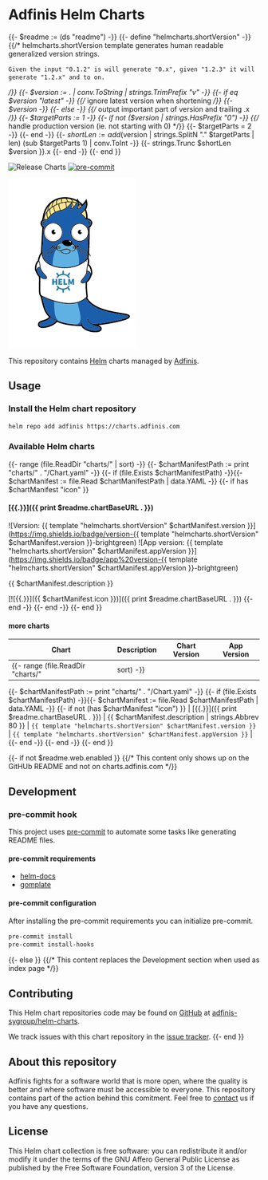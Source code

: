 # Adfinis Helm Charts
{{- $readme := (ds "readme") -}}
{{- define "helmcharts.shortVersion" -}}
  {{/*
    helmcharts.shortVersion template generates human readable generalized version strings.

    Given the input "0.1.2" is will generate "0.x", given "1.2.3" it will generate "1.2.x" and to on.
  */}}
  {{- $version := . | conv.ToString | strings.TrimPrefix "v" -}}
  {{- if eq $version "latest" -}}
    {{/* ignore latest version when shortening */}}
    {{- $version -}}
  {{- else -}}
    {{/* output important part of version and trailing .x */}}
    {{- $targetParts := 1 -}}
    {{- if not ($version | strings.HasPrefix "0") -}}
      {{/* handle production version (ie. not starting with 0) */}}
      {{- $targetParts = 2 -}}
    {{- end -}}
    {{- $shortLen := add ($version | strings.SplitN "." $targetParts | len) (sub $targetParts 1) | conv.ToInt -}}
    {{- strings.Trunc $shortLen $version }}.x
  {{- end -}}
{{- end }}

![Release Charts](https://github.com/adfinis-sygroup/helm-charts/workflows/Release%20Charts/badge.svg)
[![pre-commit](https://img.shields.io/badge/pre--commit-enabled-brightgreen?logo=pre-commit&logoColor=white)](https://github.com/pre-commit/pre-commit)

![Lunkwill wearing a Helm shirt](docs/images/lunkwill_helm_shirt.png)

This repository contains [Helm](https://helm.sh/) charts managed by [Adfinis](https://adfinis.com/?pk_campaign=github&pk_kwd=helm-charts).

## Usage

### Install the Helm chart repository

```bash
helm repo add adfinis https://charts.adfinis.com
```

### Available Helm charts
{{- range (file.ReadDir "charts/" | sort) -}}
{{- $chartManifestPath := print "charts/" . "/Chart.yaml" -}}
{{- if (file.Exists $chartManifestPath) -}}{{- $chartManifest := file.Read $chartManifestPath | data.YAML -}}
{{- if has $chartManifest "icon" }}
#### [{{.}}]({{ print $readme.chartBaseURL . }})

![Version: {{ template "helmcharts.shortVersion" $chartManifest.version }}](https://img.shields.io/badge/version-{{ template "helmcharts.shortVersion" $chartManifest.version }}-brightgreen)
![App version: {{ template "helmcharts.shortVersion" $chartManifest.appVersion }}](https://img.shields.io/badge/app%20version-{{ template "helmcharts.shortVersion" $chartManifest.appVersion }}-brightgreen)

{{ $chartManifest.description }}

[![{{.}}]({{ $chartManifest.icon }})]({{ print $readme.chartBaseURL . }})
{{- end -}}
{{- end -}}
{{- end }}

#### more charts
| Chart | Description | Chart Version | App Version |
| ----- | ----------- | ------------- | ----------- |
{{- range (file.ReadDir "charts/" | sort) -}}
{{- $chartManifestPath := print "charts/" . "/Chart.yaml" -}}
{{- if (file.Exists $chartManifestPath) -}}{{- $chartManifest := file.Read $chartManifestPath | data.YAML -}}
{{- if not (has $chartManifest "icon") }}
| [{{.}}]({{ print $readme.chartBaseURL . }}) | {{ $chartManifest.description | strings.Abbrev 80 }} | `{{ template "helmcharts.shortVersion" $chartManifest.version }}` | `{{ template "helmcharts.shortVersion" $chartManifest.appVersion }}` |
{{- end -}}
{{- end -}}
{{- end }}

{{- if not $readme.web.enabled }}
{{/* This content only shows up on the GitHUb README and not on charts.adfinis.com */}}
## Development

### pre-commit hook

This project uses [pre-commit](https://pre-commit.com/) to automate some tasks like
generating README files.

#### pre-commit requirements

* [helm-docs](https://github.com/norwoodj/helm-docs)
* [gomplate](https://github.com/hairyhenderson/gomplate)

#### pre-commit configuration

After installing the pre-commit requirements you can initialize pre-commit.

```bash
pre-commit install
pre-commit install-hooks
```
{{- else }}
{{/* This content replaces the Development section when used as index page */}}
## Contributing

This Helm chart repositories code may be found on [GitHub](https://github.com) at
[adfinis-sygroup/helm-charts](https://github.com/adfinis-sygroup/helm-charts).

We track issues with this chart repository in the [issue tracker](https://github.com/adfinis-sygroup/helm-charts/issues).
{{- end }}

## About this repository

Adfinis fights for a software world that is more open, where the quality is
better and where software must be accessible to everyone. This repository
contains part of the action behind this comitment. Feel free to
[contact](https://adfinis.com/kontakt/?pk_campaign=github&pk_kwd=helm-charts)
us if you have any questions.

## License

This Helm chart collection is free software: you can redistribute it and/or modify it under the terms
of the GNU Affero General Public License as published by the Free Software Foundation,
version 3 of the License.

